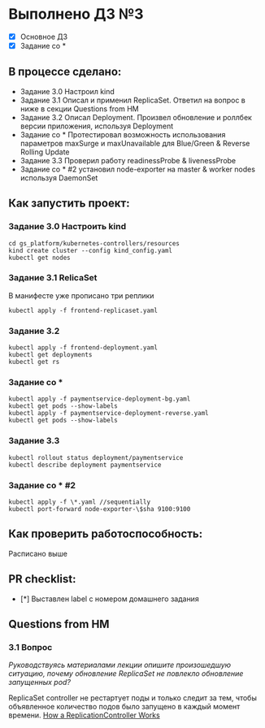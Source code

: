 # Выполнено ДЗ №3

- [x] Основное ДЗ
- [x] Задание со \*

## В процессе сделано:

- Задание 3.0 Настроил kind
- Задание 3.1 Описал и применил ReplicaSet. Ответил на вопрос в ниже в секции Questions from HM
- Задание 3.2 Описал Deployment. Произвел обновление и роллбек версии приложения, используя Deployment
- Задание со \* Протестировал возможность использования параметров maxSurge и maxUnavailable для Blue/Green & Reverse Rolling Update
- Задание 3.3 Проверил работу readinessProbe & livenessProbe
- Задание со \* #2 установил node-exporter на master & worker nodes используя DaemonSet

## Как запустить проект:

### Задание 3.0 Настроить kind

```
cd gs_platform/kubernetes-controllers/resources
kind create cluster --config kind_config.yaml
kubectl get nodes
```

### Задание 3.1 RelicaSet

В манифесте уже прописано три реплики

```
kubectl apply -f frontend-replicaset.yaml
```

### Заданиe 3.2

```
kubectl apply -f frontend-deployment.yaml
kubectl get deployments
kubectl get rs
```

### Задание со \*

```
kubectl apply -f paymentservice-deployment-bg.yaml
kubectl get pods --show-labels
kubectl apply -f paymentservice-deployment-reverse.yaml
kubectl get pods --show-labels
```

### Заданиe 3.3

```
kubectl rollout status deployment/paymentservice
kubectl describe deployment paymentservice
```

### Задание со \* #2

```
kubectl apply -f \*.yaml //sequentially
kubectl port-forward node-exporter-\$sha 9100:9100
```

## Как проверить работоспособность:

Расписано выше

## PR checklist:

- [*] Выставлен label с номером домашнего задания

## Questions from HM

### 3.1 Вопрос

_Руководствуясь материалами лекции опишите произошедшую ситуацию, почему обновление ReplicaSet не повлекло обновление запущенных pod?_

ReplicaSet controller не рестартует поды и только следит за тем, чтобы объявленное количество подов было запущено в каждый момент времени. [How a ReplicationController Works](https://kubernetes.io/docs/concepts/workloads/controllers/replicationcontroller/#how-a-replicationcontroller-works)
